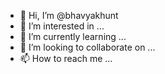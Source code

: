 - 👋 Hi, I’m @bhavyakhunt
- 👀 I’m interested in ...
- 🌱 I’m currently learning ...
- 💞️ I’m looking to collaborate on ...
- 📫 How to reach me ...

<!---
bhavyakhunt/bhavyakhunt is a ✨ special ✨ repository because its `README.md` (this file) appears on your GitHub profile.
You can click the Preview link to take a look at your changes.
--->
